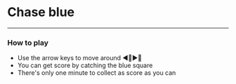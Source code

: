 # Chase blue
---
### How to play
* Use the arrow keys to move around ◀🔼▶🔽
* You can get score by catching the blue square
* There's only one minute to collect as score as you can
